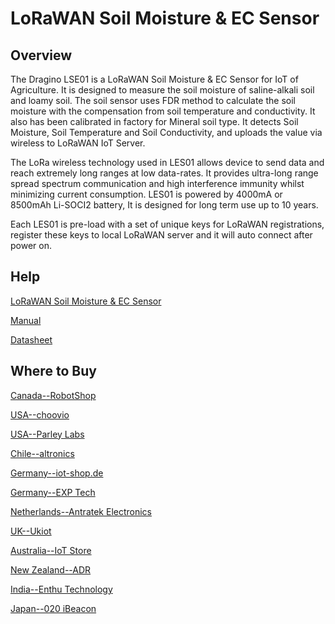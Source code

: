 # LoRaWAN Soil Moisture & EC Sensor

## Overview
The Dragino LSE01 is a LoRaWAN Soil Moisture & EC Sensor for IoT of Agriculture. It is
designed to measure the soil moisture of saline-alkali soil and loamy soil. The soil sensor
uses FDR method to calculate the soil moisture with the compensation from soil
temperature and conductivity. It also has been calibrated in factory for Mineral soil type.
It detects Soil Moisture, Soil Temperature and Soil Conductivity, and uploads the value via
wireless to LoRaWAN IoT Server.

The LoRa wireless technology used in LES01 allows device to send data and reach extremely
long ranges at low data-rates. It provides ultra-long range spread spectrum communication
and high interference immunity whilst minimizing current consumption.
LES01 is powered by 4000mA or 8500mAh Li-SOCI2 battery, It is designed for long term use
up to 10 years.

Each LES01 is pre-load with a set of unique keys for LoRaWAN registrations, register these
keys to local LoRaWAN server and it will auto connect after power on.

## Help
[LoRaWAN Soil Moisture & EC Sensor](https://www.dragino.com/products/agriculture-weather-station/item/159-lse01.html)

[Manual](https://www.dragino.com/downloads/downloads/LoRa_End_Node/LSE01/LoRaWAN_Soil_Moisture_%26_EC_Sensor_UserManual_v1.5.pdf)

[Datasheet](https://www.dragino.com/downloads/downloads/LoRa_End_Node/LSE01/Datasheet_LSE01_LoRaWAN_Soil_Moisture_%26_EC_Sensor.pdf)


## Where to Buy

[Canada--RobotShop](https://www.robotshop.com/en/dragino-technology.html)

[USA--choovio](https://www.choovio.com/product/lse01-lorawan-soil-moisture-ec-sensor/?attribute_battery-type=4000mA)

[USA--Parley Labs](https://shop.parleylabs.com/collections/dragino/products/lse01-lorawan-soil-moisture-ec-sensor-us915)

[Chile--altronics](https://altronics.cl/index.php?route=product/search&search=dragino)

[Germany--iot-shop.de](https://iot-shop.de/shop/product/dg-lse01-8-868-dragino-lorawan-soil-moisture-ec-sensor-4862?category=105#attr=3888,3943,3945,3942,3891,3944,4571,3941)

[Germany--EXP Tech](https://iot-shop.de/shop/product/dg-lse01-8-868-dragino-lorawan-soil-moisture-ec-sensor-4862?category=105#attr=3888,3943,3945,3942,3891,3944,4571,3941)

[Netherlands--Antratek Electronics](https://www.antratek.nl/lse01-lorawan-soil-sensor-8500mah)

[UK--Ukiot](https://www.ukiot.store/product/lse01-lorawan-soil-moisture-ec-sensor/)

[Australia--IoT Store](https://www.iot-store.com.au/collections/dragino/products/lse01-lorawan-wireless-soil-moisture-ec-sensor)

[New Zealand--ADR](https://www.adriley.co.nz/products-and-services/iot-range)

[India--Enthu Technology](https://www.enthutech.in/zh_HK/shop/product/lorawan-soil-moisture-temperature-ec-sensor-594)

[Japan--020 iBeacon](https://www.thethingsnetwork.org/device-repository/devices/enthutech/lse01/)
